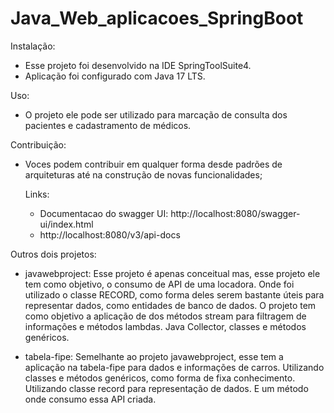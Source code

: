 # Java_Web_aplicacoes_SpringBoot

Instalação: 
- Esse projeto foi desenvolvido na IDE SpringToolSuite4.
- Aplicação foi configurado com Java 17 LTS.

Uso: 
- O projeto ele pode ser utilizado para marcação de consulta dos pacientes e cadastramento de médicos.

Contribuição:
- Voces podem contribuir em qualquer forma desde padrões de arquiteturas até na construção de novas funcionalidades;

  Links:
  - Documentacao do swagger UI: http://localhost:8080/swagger-ui/index.html
  - http://localhost:8080/v3/api-docs
 
Outros dois projetos:
- javawebproject: Esse projeto é apenas conceitual mas, esse projeto ele tem como objetivo, o consumo de API de uma locadora.
  Onde foi utilizado o classe RECORD, como forma deles serem bastante úteis para representar dados, como entidades de banco de dados.
  O projeto tem como objetivo a aplicação de dos métodos stream para filtragem de informações e métodos lambdas.
  Java Collector, classes e métodos genéricos.

-  tabela-fipe: Semelhante ao projeto javawebproject, esse tem a aplicação na tabela-fipe para dados e informações de carros.
  Utilizando classes e métodos genéricos, como forma de fixa conhecimento.
  Utilizando classe record para representação de dados.
  E um método onde consumo essa API criada.
  
  
